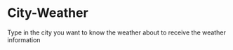 # City-Weather
Type in the city you want to know the weather about to receive the weather information
